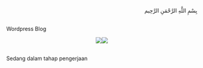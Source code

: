 <p align="right">
بِسْمِ اللَّهِ الرَّحْمَنِ الرَّحِيم 
</p>
<br>
Wordpress Blog<br>
<p align="center">
<img src="https://blog.afrizalmy.com/gambar/desktop1.png"/><img src="https://blog.afrizalmy.com/gambar/desktop2.png"/></p><br>
Sedang dalam tahap pengerjaan<br>